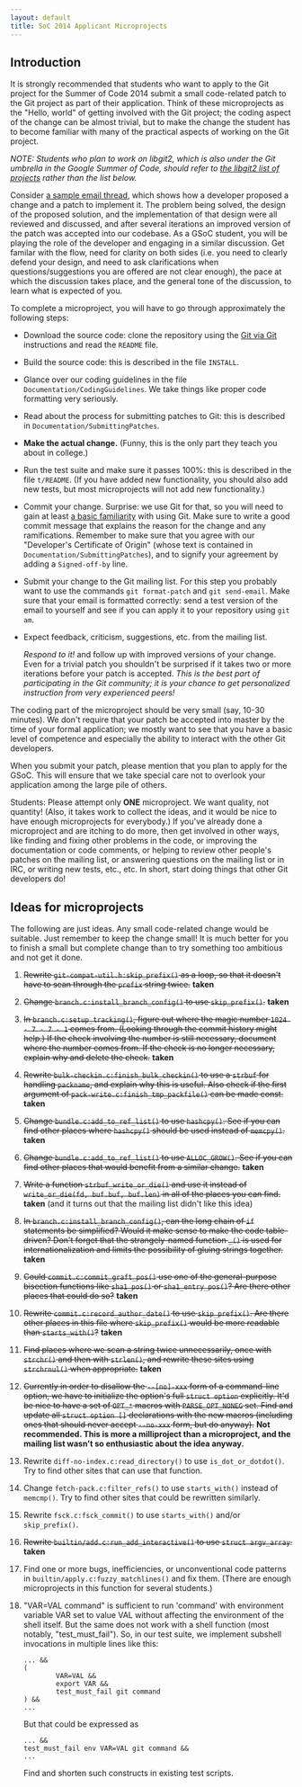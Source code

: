 ```yaml
---
layout: default
title: SoC 2014 Applicant Microprojects
---
```


## Introduction

It is strongly recommended that students who want to apply to the Git
project for the Summer of Code 2014 submit a small code-related patch
to the Git project as part of their application.  Think of these
microprojects as the "Hello, world" of getting involved with the Git
project; the coding aspect of the change can be almost trivial, but to
make the change the student has to become familiar with many of the
practical aspects of working on the Git project.

*NOTE: Students who plan to work on libgit2, which is also under the
Git umbrella in the Google Summer of Code, should refer to [the
libgit2 list of
projects](https://github.com/libgit2/libgit2/blob/development/PROJECTS.md)
rather than the list below.*

Consider [a sample email
thread](http://thread.gmane.org/gmane.comp.version-control.git/239068),
which shows how a developer proposed a change and a patch to implement
it.  The problem being solved, the design of the proposed solution,
and the implementation of that design were all reviewed and discussed,
and after several iterations an improved version of the patch was
accepted into our codebase.  As a GSoC student, you will be playing
the role of the developer and engaging in a similar discussion.  Get
familar with the flow, need for clarity on both sides (i.e. you need
to clearly defend your design, and need to ask clarifications when
questions/suggestions you are offered are not clear enough), the pace
at which the discussion takes place, and the general tone of the
discussion, to learn what is expected of you.

To complete a microproject, you will have to go through approximately
the following steps:

* Download the source code: clone the repository using the [Git via
  Git](http://git-scm.com/downloads) instructions and read the
  `README` file.

* Build the source code: this is described in the file `INSTALL`.

* Glance over our coding guidelines in the file
  `Documentation/CodingGuidelines`.  We take things like proper code
  formatting very seriously.

* Read about the process for submitting patches to Git: this is
  described in `Documentation/SubmittingPatches`.

* **Make the actual change.** (Funny, this is the only part they teach
  you about in college.)

* Run the test suite and make sure it passes 100%: this is described
  in the file `t/README`.  (If you have added new functionality, you
  should also add new tests, but most microprojects will not add new
  functionality.)

* Commit your change.  Surprise: we use Git for that, so you will need
  to gain at least
  [a basic familiarity](http://git-scm.com/documentation) with using
  Git.  Make sure to write a good commit message that explains the
  reason for the change and any ramifications.  Remember to make sure
  that you agree with our "Developer's Certificate of Origin" (whose
  text is contained in `Documentation/SubmittingPatches`), and to
  signify your agreement by adding a `Signed-off-by` line.

* Submit your change to the Git mailing list.  For this step you
  probably want to use the commands `git format-patch` and `git
  send-email`.  Make sure that your email is formatted correctly: send
  a test version of the email to yourself and see if you can apply it
  to your repository using `git am`.

* Expect feedback, criticism, suggestions, etc. from the mailing list.

  *Respond to it!* and follow up with improved versions of your
  change.  Even for a trivial patch you shouldn't be surprised if it
  takes two or more iterations before your patch is accepted.  *This
  is the best part of participating in the Git community; it is your
  chance to get personalized instruction from very experienced peers!*

The coding part of the microproject should be very small (say, 10-30
minutes).  We don't require that your patch be accepted into master by
the time of your formal application; we mostly want to see that you
have a basic level of competence and especially the ability to
interact with the other Git developers.

When you submit your patch, please mention that you plan to apply for
the GSoC.  This will ensure that we take special care not to overlook
your application among the large pile of others.

Students: Please attempt only **ONE** microproject.  We want quality,
not quantity!  (Also, it takes work to collect the ideas, and it would
be nice to have enough microprojects for everybody.)  If you've
already done a microproject and are itching to do more, then get
involved in other ways, like finding and fixing other problems in the
code, or improving the documentation or code comments, or helping to
review other people's patches on the mailing list, or answering
questions on the mailing list or in IRC, or writing new tests, etc.,
etc.  In short, start doing things that other Git developers do!

## Ideas for microprojects

The following are just ideas.  Any small code-related change would be
suitable.  Just remember to keep the change small!  It is much better
for you to finish a small but complete change than to try something
too ambitious and not get it done.

1.  <s>Rewrite `git-compat-util.h:skip_prefix()` as a loop, so that it
    doesn't have to scan through the `prefix` string twice.</s>
    **taken**

2.  <s>Change `branch.c:install_branch_config()` to use
    `skip_prefix()`.</s> **taken**

3.  <s>In `branch.c:setup_tracking()`, figure out where the magic
    number `1024 - 7 - 7 - 1` comes from.  (Looking through the commit
    history might help.)  If the check involving the number is still
    necessary, document where the number comes from.  If the check is
    no longer necessary, explain why and delete the check.</s> **taken**

4.  <s>Rewrite `bulk-checkin.c:finish_bulk_checkin()` to use a `strbuf`
    for handling `packname`, and explain why this is useful.  Also
    check if the first argument of
    `pack-write.c:finish_tmp_packfile()` can be made const.</s>
    **taken**

5.  <s>Change `bundle.c:add_to_ref_list()` to use `hashcpy()`.  See if
    you can find other places where `hashcpy()` should be used instead
    of `memcpy()`.</s> **taken**

6.  <s>Change `bundle.c:add_to_ref_list()` to use `ALLOC_GROW()`.  See
    if you can find other places that would benefit from a similar
    change.</s> **taken**

7.  <s>Write a function `strbuf_write_or_die()` and use it instead of
    `write_or_die(fd, buf.buf, buf.len)` in all of the places you can
    find.</s> **taken** (and it turns out that the mailing list didn't
    like this idea)

8.  <s>In `branch.c:install_branch_config()`, can the long chain of `if`
    statements be simplified?  Would it make sense to make the code
    table-driven?  Don't forget that the strangely-named function
    `_()` is used for internationalization and limits the possibility
    of gluing strings together.</s> **taken**

9.  <s>Could `commit.c:commit_graft_pos()` use one of the general-purpose
    bisection functions like `sha1_pos()` or `sha1_entry_pos()`?  Are
    there other places that could do so?</s> **taken**

10. <s>Rewrite `commit.c:record_author_date()` to use `skip_prefix()`.
    Are there other places in this file where `skip_prefix()` would be
    more readable than `starts_with()`?</s> **taken**

11. <s>Find places where we scan a string twice unnecessarily, once with
    `strchr()` and then with `strlen()`, and rewrite these sites using
    `strchrnul()` when appropriate.</s> **taken**

12. <s>Currently in order to disallow the `--[no]-xxx` form of a
    command-line option, we have to initialize the option's full
    `struct option` explicitly.  It'd be nice to have a set of `OPT_*`
    macros with `PARSE_OPT_NONEG` set.  Find and update all `struct
    option []` declarations with the new macros (including ones that
    should never accept `--no-xxx` form, but do anyway).</s> **Not
    recommended.  This is more a milliproject than a microproject, and
    the mailing list wasn't so enthusiastic about the idea anyway.**

13. Rewrite `diff-no-index.c:read_directory()` to use
    `is_dot_or_dotdot()`.  Try to find other sites that can use that
    function.

14. Change `fetch-pack.c:filter_refs()` to use `starts_with()` instead
    of `memcmp()`.  Try to find other sites that could be rewritten
    similarly.

15. Rewrite `fsck.c:fsck_commit()` to use `starts_with()` and/or
    `skip_prefix()`.

16. <s>Rewrite `builtin/add.c:run_add_interactive()` to use `struct
    argv_array`.</s> **taken**

17. Find one or more bugs, inefficiencies, or unconventional code
    patterns in `builtin/apply.c:fuzzy_matchlines()` and fix them.
    (There are enough microprojects in this function for several
    students.)

18. "VAR=VAL command" is sufficient to run 'command' with environment
    variable VAR set to value VAL without affecting the environment of
    the shell itself.  But the same does not work with a shell
    function (most notably, "test_must_fail").  So, in our test suite,
    we implement subshell invocations in multiple lines like this:

    ```
    ... &&
    (
            VAR=VAL &&
            export VAR &&
            test_must_fail git command
    ) &&
    ...
    ```

    But that could be expressed as

    ```
    ... &&
    test_must_fail env VAR=VAL git command &&
    ...
    ```

    Find and shorten such constructs in existing test scripts.
